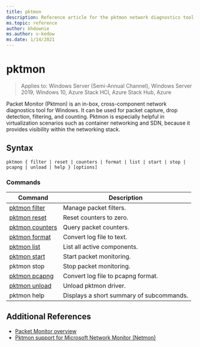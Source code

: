 ```yaml
---
title: pktmon
description: Reference article for the pktmon network diagnostics tool for Windows that can be used for packet capture, packet drop detection, packet filtering, and counting.
ms.topic: reference
author: khdownie
ms.author: v-kedow
ms.date: 1/14/2021
---
```


# pktmon

> Applies to: Windows Server (Semi-Annual Channel), Windows Server 2019, Windows 10, Azure Stack HCI, Azure Stack Hub, Azure

Packet Monitor (Pktmon) is an in-box, cross-component network diagnostics tool for Windows. It can be used for packet capture, drop detection, filtering, and counting. Pktmon is especially helpful in virtualization scenarios such as container networking and SDN, because it provides visibility within the networking stack.

## Syntax

```
pktmon { filter | reset | counters | format | list | start | stop | pcapng | unload | help } [options]
```

### Commands

| **Command** | **Description** |
| --------- | ----------- |
| [pktmon filter](pktmon-filter.md) | Manage packet filters. |
| [pktmon reset](pktmon-reset.md) | Reset counters to zero. |
| [pktmon counters](pktmon-counters.md) | Query packet counters. |
| [pktmon format](pktmon-format.md) | Convert log file to text. |
| [pktmon list](pktmon-list.md) | List all active components. |
| [pktmon start](pktmon-start.md) | Start packet monitoring. |
| pktmon stop | Stop packet monitoring. |
| [pktmon pcapng](pktmon-pcapng.md) | Convert log file to pcapng format. |
| [pktmon unload](pktmon-unload.md) | Unload pktmon driver. |
| pktmon help | Displays a short summary of subcommands. |

## Additional References

- [Packet Monitor overview](../../networking/technologies/pktmon/pktmon.md)
- [Pktmon support for Microsoft Network Monitor (Netmon)](../../networking/technologies/pktmon/pktmon-netmon-support.md)